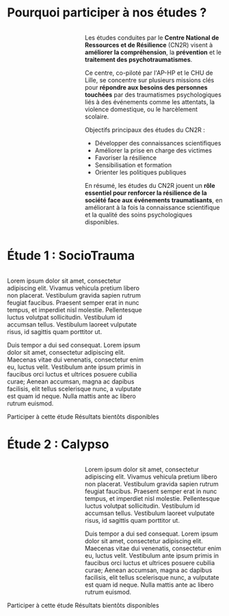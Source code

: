 # Pourquoi participer à nos études ?

<div class="columns">
    <img src="{{ ASSET static/misc/glass.webp }}" style="flex: 1;" alt="" />
    <div style="flex: 2;">
        <p>Les études conduites par le <b>Centre National de Ressources et de Résilience</b> (CN2R) visent à <b>améliorer la compréhension</b>, la <b>prévention</b> et le <b>traitement des psychotraumatismes</b>.
        <p>Ce centre, co-piloté par l'AP-HP et le CHU de Lille, se concentre sur plusieurs missions clés pour <b>répondre aux besoins des personnes touchées</b> par des traumatismes psychologiques liés à des événements comme les attentats, la violence domestique, ou le harcèlement scolaire.
        <p>Objectifs principaux des études du CN2R :
        <ul>
            <li>Développer des connaissances scientifiques
            <li>Améliorer la prise en charge des victimes
            <li>Favoriser la résilience
            <li>Sensibilisation et formation
            <li>Orienter les politiques publiques
        </ul>
        <p>En résumé, les études du CN2R jouent un <b>rôle essentiel pour renforcer la résilience de la société face aux événements traumatisants</b>, en améliorant à la fois la connaissance scientifique et la qualité des soins psychologiques disponibles.
    </div>
</div>

# Étude 1 : SocioTrauma

<div class="columns">
    <div style="flex: 2;">
        <p>Lorem ipsum dolor sit amet, consectetur adipiscing elit. Vivamus vehicula pretium libero non placerat. Vestibulum gravida sapien rutrum feugiat faucibus. Praesent semper erat in nunc tempus, et imperdiet nisl molestie. Pellentesque luctus volutpat sollicitudin. Vestibulum id accumsan tellus. Vestibulum laoreet vulputate risus, id sagittis quam porttitor ut.
        <p>Duis tempor a dui sed consequat. Lorem ipsum dolor sit amet, consectetur adipiscing elit. Maecenas vitae dui venenatis, consectetur enim eu, luctus velit. Vestibulum ante ipsum primis in faucibus orci luctus et ultrices posuere cubilia curae; Aenean accumsan, magna ac dapibus facilisis, elit tellus scelerisque nunc, a vulputate est quam id neque. Nulla mattis ante ac libero rutrum euismod.
    </div>
    <img src="{{ ASSET static/misc/hands.webp }}" style="flex: 1;" alt="" />
</div>

<div class="actions">
    <a>Participer à cette étude</a>
    <a class="disabled">Résultats bientôts disponibles</a>
</div>

# Étude 2 : Calypso

<div class="columns">
    <img src="{{ ASSET static/misc/support.webp }}" style="flex: 1;" alt="" />
    <div style="flex: 2;">
        <p>Lorem ipsum dolor sit amet, consectetur adipiscing elit. Vivamus vehicula pretium libero non placerat. Vestibulum gravida sapien rutrum feugiat faucibus. Praesent semper erat in nunc tempus, et imperdiet nisl molestie. Pellentesque luctus volutpat sollicitudin. Vestibulum id accumsan tellus. Vestibulum laoreet vulputate risus, id sagittis quam porttitor ut.
        <p>Duis tempor a dui sed consequat. Lorem ipsum dolor sit amet, consectetur adipiscing elit. Maecenas vitae dui venenatis, consectetur enim eu, luctus velit. Vestibulum ante ipsum primis in faucibus orci luctus et ultrices posuere cubilia curae; Aenean accumsan, magna ac dapibus facilisis, elit tellus scelerisque nunc, a vulputate est quam id neque. Nulla mattis ante ac libero rutrum euismod.
    </div>
</div>

<div class="actions">
    <a>Participer à cette étude</a>
    <a class="disabled">Résultats bientôts disponibles</a>
</div>
